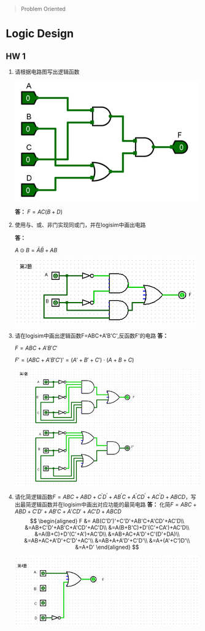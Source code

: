 > Problem Oriented

# Logic Design

## HW 1

1. 请根据电路图写出逻辑函数

   ![hw01-title1](./img/hw01-title1.png)

   **答：**
   $F=AC(B+D)$​

2. 使用与、或、非门实现同或门，并在logisim中画出电路
   
   **答：**

   $A\odot B=\bar{A}\bar{B}+AB$​

   ![Logisim-hw01-2](./img/Logisim-hw01-2.png)

3. 请在logisim中画出逻辑函数F=ABC+A'B'C',反函数F'的电路
   **答：**
   
   $F=ABC+A'B'C'$
   
   $F'=(ABC+A'B'C')' = (A'+B'+C')\cdot(A+B+C)$
   
   ![Logisim-hw01-3](./img/Logisim-hw01-3.png)
   
4. 请化简逻辑函数$F=ABC+ABD+C^{'} D^{'}+AB^{'} C+A^{'} CD^{'}+AC^{'} D+ABCD$​​​​​​，写出最简逻辑函数并在logisim中画出对应功能的最简电路
   **答：**
   化简$F=ABC+ABD+C'D'+AB'C+A'CD'+AC'D+ABCD$​​​​​​​
   $$
   \begin{aligned}
   F &= AB(C'D')'+C'D'+AB'C+A'CD'+AC'D\\
   &=AB+C'D'+AB'C+A'CD'+AC'D\\
   &=A(B+B'C)+D'(C'+CA')+AC'D\\
   &=A(B+C)+D'(C'+A')+AC'D\\
   &=AB+AC+A'D'+C'(D'+DA)\\
   &=AB+AC+A'D'+C'D'+AC'\\
   &=AB+A+A'D'+C'D'\\
   &=A+(A'+C')D'\\
   &=A+D'
   \end{aligned}
   $$

   ![Logisim-hw01-4](./img/Logisim-hw01-4.png)

